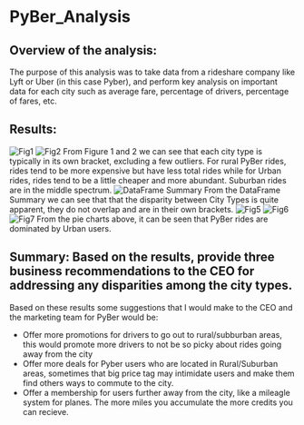 # PyBer_Analysis
## Overview of the analysis: 
The purpose of this analysis was to take data from a rideshare company like Lyft or Uber (in this case Pyber), and perform key analysis on important data for each city such as average fare, percentage of drivers, percentage of fares, etc.
## Results: 
![Fig1](Resources/Fig1.png)
![Fig2](Resources/Fig2.png)
From Figure 1 and 2 we can see that each city type is typically in its own bracket, excluding a few outliers. For rural PyBer rides, rides tend to be more expensive but have less total rides while for Urban rides, rides tend to be a little cheaper and more abundant. Suburban rides are in the middle spectrum.
![DataFrame Summary](Resources/Pyber_fare_summary.png)
From the DataFrame Summary we can see that that the disparity between City Types is quite apparent, they do not overlap and are in their own brackets.
![Fig5](Resources/Fig5.png)
![Fig6](Resources/Fig6.png)
![Fig7](Resources/Fig7.png)
From the pie charts above, it can be seen that PyBer rides are dominated by Urban users. 
## Summary: Based on the results, provide three business recommendations to the CEO for addressing any disparities among the city types.
Based on these results some suggestions that I would make to the CEO and the marketing team for PyBer would be:
* Offer more promotions for drivers to go out to rural/subburban areas, this would promote more drivers to not be so picky about rides going away from the city
* Offer more deals for Pyber users who are located in Rural/Suburban areas, sometimes that big price tag may intimidate users and make them find others ways to commute to the city.
* Offer a membership for users further away from the city, like a mileagle system for planes. The more miles you accumulate the more credits you can recieve.
